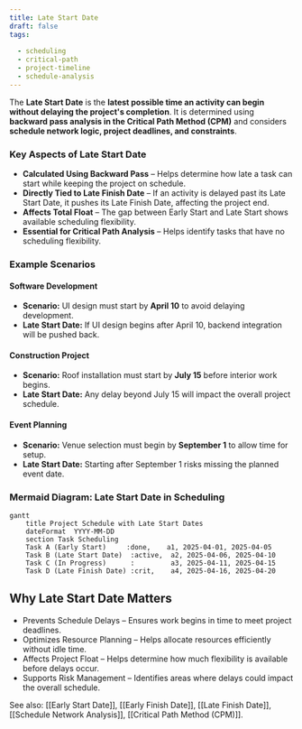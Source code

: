 ```yaml
---
title: Late Start Date
draft: false
tags:
  
  - scheduling
  - critical-path
  - project-timeline
  - schedule-analysis
---
```


The **Late Start Date** is the **latest possible time an activity can begin without delaying the project's completion**. It is determined using **backward pass analysis in the Critical Path Method (CPM)** and considers **schedule network logic, project deadlines, and constraints**. 

### **Key Aspects of Late Start Date**
- **Calculated Using Backward Pass** – Helps determine how late a task can start while keeping the project on schedule.
- **Directly Tied to Late Finish Date** – If an activity is delayed past its Late Start Date, it pushes its Late Finish Date, affecting the project end.
- **Affects Total Float** – The gap between Early Start and Late Start shows available scheduling flexibility.
- **Essential for Critical Path Analysis** – Helps identify tasks that have no scheduling flexibility.

### **Example Scenarios**

#### **Software Development**
- **Scenario:** UI design must start by **April 10** to avoid delaying development.
- **Late Start Date:** If UI design begins after April 10, backend integration will be pushed back.

#### **Construction Project**
- **Scenario:** Roof installation must start by **July 15** before interior work begins.
- **Late Start Date:** Any delay beyond July 15 will impact the overall project schedule.

#### **Event Planning**
- **Scenario:** Venue selection must begin by **September 1** to allow time for setup.
- **Late Start Date:** Starting after September 1 risks missing the planned event date.

### **Mermaid Diagram: Late Start Date in Scheduling**
```mermaid
gantt
    title Project Schedule with Late Start Dates
    dateFormat  YYYY-MM-DD
    section Task Scheduling
    Task A (Early Start)     :done,    a1, 2025-04-01, 2025-04-05
    Task B (Late Start Date)  :active,  a2, 2025-04-06, 2025-04-10
    Task C (In Progress)      :         a3, 2025-04-11, 2025-04-15
    Task D (Late Finish Date) :crit,    a4, 2025-04-16, 2025-04-20
```

## Why Late Start Date Matters

- Prevents Schedule Delays – Ensures work begins in time to meet project deadlines.
- Optimizes Resource Planning – Helps allocate resources efficiently without idle time.
- Affects Project Float – Helps determine how much flexibility is available before delays occur.
- Supports Risk Management – Identifies areas where delays could impact the overall schedule.

See also: [[Early Start Date]], [[Early Finish Date]], [[Late Finish Date]], [[Schedule Network Analysis]], [[Critical Path Method (CPM)]].